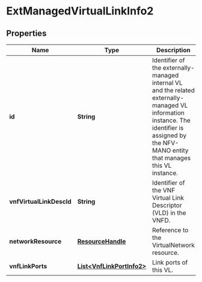 
# ExtManagedVirtualLinkInfo2

## Properties
Name | Type | Description | Notes
------------ | ------------- | ------------- | -------------
**id** | **String** | Identifier of the externally-managed internal VL and the related externally-managed VL information instance. The identifier is assigned by the NFV-MANO entity that manages this VL instance.  | 
**vnfVirtualLinkDescId** | **String** | Identifier of the VNF Virtual Link Descriptor (VLD) in the VNFD.  | 
**networkResource** | [**ResourceHandle**](ResourceHandle.md) | Reference to the VirtualNetwork resource.  |  [optional]
**vnfLinkPorts** | [**List&lt;VnfLinkPortInfo2&gt;**](VnfLinkPortInfo2.md) | Link ports of this VL.  |  [optional]



